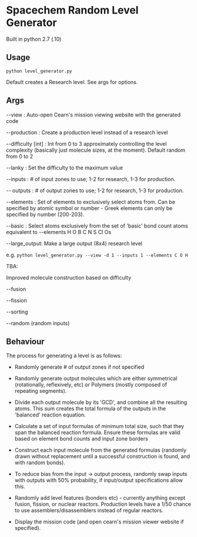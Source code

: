 # Spacechem Random Level Generator

Built in python 2.7 (.10)

## Usage

`python level_generator.py`

Default creates a Research level. See args for options.

## Args

--view : Auto-open Cearn's mission viewing website with the generated code

--production : Create a production level instead of a research level

--difficulty [int] : Int from 0 to 3 approximately controlling the level complexity
                     (basically just molecule sizes, at the moment).
                     Default random from 0 to 2

--lanky : Set the difficulty to the maximum value

--inputs : # of input zones to use; 1-2 for research, 1-3 for production.

-- outputs : # of output zones to use; 1-2 for research, 1-3 for production.

--elements : Set of elements to exclusively select atoms from. Can be specified by atomic symbol or
             number - Greek elements can only be specified by number (200-203).

--basic : Select atoms exclusively from the set of 'basic' bond count atoms
          equivalent to --elements H O B C N S Cl Os

--large_output: Make a large output (8x4) research level

e.g. `python level_generator.py --view -d 1 --inputs 1 --elements C O H`

TBA:

Improved molecule construction based on difficulty

 --fusion

 --fission

 --sorting

 --random (random inputs)

## Behaviour

The process for generating a level is as follows:

* Randomly generate # of output zones if not specified

* Randomly generate output molecules which are either symmetrical (rotationally, reflexively, etc)
  or Polymers (mostly composed of repeating segments).

* Divide each output molecule by its 'GCD', and combine all the resulting atoms. This sum creates
  the total formula of the outputs in the 'balanced' reaction equation.

* Calculate a set of input formulas of minimum total size, such that they span the balanced reaction
  formula. Ensure these formulas are valid based on element bond counts and input zone borders

* Construct each input molecule from the generated formulas (randomly drawn without replacement
  until a successful construction is found, and with random bonds).

* To reduce bias from the input -> output process, randomly swap inputs with outputs with 50%
  probability, if input/output specifications allow this.

* Randomly add level features (bonders etc) - currently anything except fusion, fission, or nuclear reactors.
  Production levels have a 1/50 chance to use assemblers/disassemblers instead of regular reactors.

* Display the mission code (and open cearn's mission viewer website if specified).
